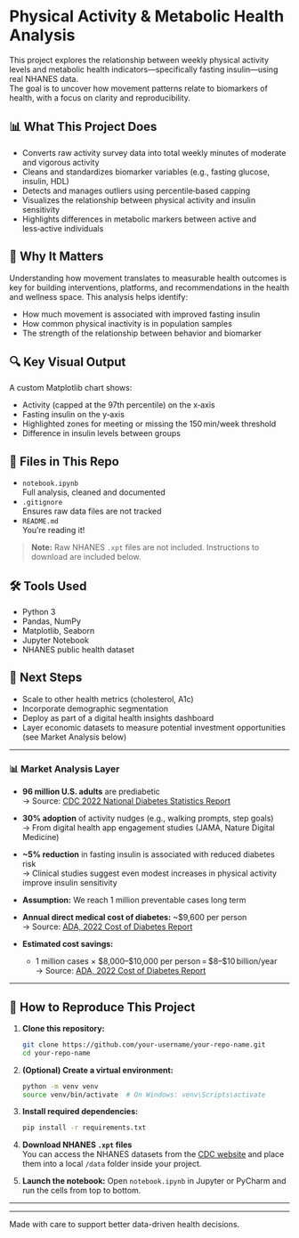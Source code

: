 # Physical Activity & Metabolic Health Analysis

This project explores the relationship between weekly physical activity levels and metabolic health indicators—specifically fasting insulin—using real NHANES data.  
The goal is to uncover how movement patterns relate to biomarkers of health, with a focus on clarity and reproducibility.

## 📊 What This Project Does

- Converts raw activity survey data into total weekly minutes of moderate and vigorous activity  
- Cleans and standardizes biomarker variables (e.g., fasting glucose, insulin, HDL)  
- Detects and manages outliers using percentile‑based capping  
- Visualizes the relationship between physical activity and insulin sensitivity  
- Highlights differences in metabolic markers between active and less‑active individuals  

## 🧠 Why It Matters

Understanding how movement translates to measurable health outcomes is key for building interventions, platforms, and recommendations in the health and wellness space. This analysis helps identify:

- How much movement is associated with improved fasting insulin  
- How common physical inactivity is in population samples  
- The strength of the relationship between behavior and biomarker  

## 🔍 Key Visual Output

A custom Matplotlib chart shows:

- Activity (capped at the 97th percentile) on the x‑axis  
- Fasting insulin on the y‑axis  
- Highlighted zones for meeting or missing the 150 min/week threshold  
- Difference in insulin levels between groups  

## 📁 Files in This Repo

- `notebook.ipynb`  
  Full analysis, cleaned and documented  
- `.gitignore`  
  Ensures raw data files are not tracked  
- `README.md`  
  You’re reading it!

> **Note:** Raw NHANES `.xpt` files are not included. Instructions to download are included below.

## 🛠 Tools Used

- Python 3  
- Pandas, NumPy  
- Matplotlib, Seaborn  
- Jupyter Notebook  
- NHANES public health dataset  

## 🧭 Next Steps

- Scale to other health metrics (cholesterol, A1c)  
- Incorporate demographic segmentation  
- Deploy as part of a digital health insights dashboard  
- Layer economic datasets to measure potential investment opportunities (see Market Analysis below)  

---

### 📊 Market Analysis Layer

- **96 million U.S. adults** are prediabetic  
  → Source: [CDC 2022 National Diabetes Statistics Report](https://www.cdc.gov/diabetes/data/statistics-report/index.html)

- **30% adoption** of activity nudges (e.g., walking prompts, step goals)  
  → From digital health app engagement studies (JAMA, Nature Digital Medicine)

- **~5% reduction** in fasting insulin is associated with reduced diabetes risk  
  → Clinical studies suggest even modest increases in physical activity improve insulin sensitivity

- **Assumption:** We reach 1 million preventable cases long term  

- **Annual direct medical cost of diabetes:** ~$9,600 per person  
  → Source: [ADA, 2022 Cost of Diabetes Report](https://diabetesjournals.org/care/article/46/4/454/148746)

- **Estimated cost savings:**  
  - 1 million cases × \$8,000–\$10,000 per person = \$8–\$10 billion/year  
  → Source: [ADA, 2022 Cost of Diabetes Report](https://diabetesjournals.org/care/article/46/4/454/148746)

---

## 🧪 How to Reproduce This Project

1. **Clone this repository:**  
   ```bash
   git clone https://github.com/your-username/your-repo-name.git
   cd your-repo-name


2. **(Optional) Create a virtual environment:**
   ```bash
   python -m venv venv
   source venv/bin/activate  # On Windows: venv\Scripts\activate
   ```

3. **Install required dependencies:**
   ```bash
   pip install -r requirements.txt
   ```

4. **Download NHANES `.xpt` files**  
   You can access the NHANES datasets from the [CDC website](https://wwwn.cdc.gov/nchs/nhanes/) and place them into a local `/data` folder inside your project.

5. **Launch the notebook:**
   Open `notebook.ipynb` in Jupyter or PyCharm and run the cells from top to bottom.

---

---

Made with care to support better data-driven health decisions.
